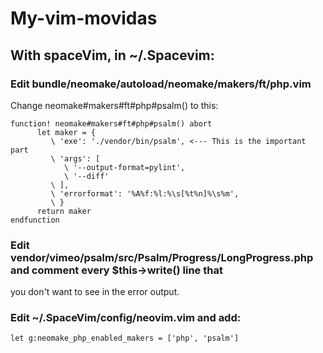 # My-vim-movidas

## With spaceVim, in ~/.Spacevim:

### Edit bundle/neomake/autoload/neomake/makers/ft/php.vim
Change neomake#makers#ft#php#psalm() to this:

    function! neomake#makers#ft#php#psalm() abort
          let maker = {
             \ 'exe': './vendor/bin/psalm', <--- This is the important part
             \ 'args': [
                \ '--output-format=pylint',
                \ '--diff'
             \ ],
             \ 'errorformat': '%A%f:%l:%\s[%t%n]%\s%m',
             \ }
          return maker
    endfunction

### Edit vendor/vimeo/psalm/src/Psalm/Progress/LongProgress.php and comment every $this->write() line that 
you don't want to see in the error output.

### Edit ~/.SpaceVim/config/neovim.vim and add:

    let g:neomake_php_enabled_makers = ['php', 'psalm']
